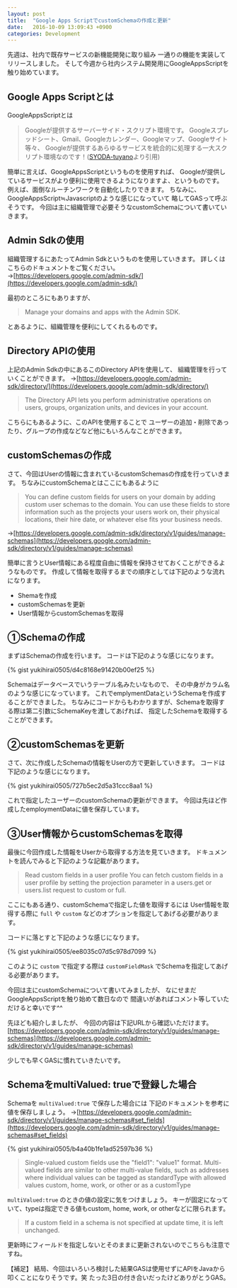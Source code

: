 ```yaml
---
layout: post
title:  "Google Apps ScriptでcustomSchemaの作成と更新"
date:   2016-10-09 13:09:43 +0900
categories: Development
---
```


先週は、社内で既存サービスの新機能開発に取り組み
一通りの機能を実装してリリースしました。
そして今週から社内システム開発用にGoogleAppsScriptを触り始めています。


## Google Apps Scriptとは

GoogleAppsScriptとは

> Googleが提供するサーバーサイド・スクリプト環境です。
Googleスプレッドシート、Gmail、Googleカレンダー、Googleマップ、Googleサイト等々、
Googleが提供するあらゆるサービスを統合的に処理する一大スクリプト環境なのです！([SYODA-tuyano](http://libro.tuyano.com/index2?id=638001)より引用)

簡単に言えば、GoogleAppsScriptというものを使用すれば、
Googleが提供しているサービスがより便利に使用できるようになりますよ、というものです。
例えば、面倒なルーチンワークを自動化したりできます。
ちなみに、GoogleAppsScript≒Javascriptのような感じになっていて
略してGASって呼ぶそうです。
今回は主に組織管理で必要そうなcustomSchemaについて書いていきます。

## Admin Sdkの使用

組織管理するにあたってAdmin Sdkというものを使用していきます。
詳しくはこちらのドキュメントをご覧ください。
→[https://developers.google.com/admin-sdk/](https://developers.google.com/admin-sdk/)

最初のところにもありますが、

> Manage your domains and apps with the Admin SDK.

とあるように、組織管理を便利にしてくれるものです。

## Directory APIの使用

上記のAdmin Sdkの中にあるこのDirectory APIを使用して、
組織管理を行っていくことができます。
→[https://developers.google.com/admin-sdk/directory/](https://developers.google.com/admin-sdk/directory/)

> The Directory API lets you perform administrative operations on users, groups, organization units, and devices in your account.

こちらにもあるように、このAPIを使用することで
ユーザーの追加・削除であったり、グループの作成などなど他にもいろんなことができます。

## customSchemasの作成

さて、今回はUserの情報に含まれているcustomSchemasの作成を行っていきます。
ちなみにcustomSchemaとはここにもあるように

> You can define custom fields for users on your domain by adding custom user schemas to the domain. You can use these fields to store information such as the projects your users work on, their physical locations, their hire date, or whatever else fits your business needs.

→[https://developers.google.com/admin-sdk/directory/v1/guides/manage-schemas](https://developers.google.com/admin-sdk/directory/v1/guides/manage-schemas)

簡単に言うとUser情報にある程度自由に情報を保持させておくことができるようなものです。
作成して情報を取得するまでの順序としては下記のような流れになります。

- Shemaを作成
- customSchemasを更新
- User情報からcustomSchemasを取得

## ①Schemaの作成

まずはSchemaの作成を行います。
コードは下記のような感じになります。

{% gist yukihirai0505/d4c8168e91420b00ef25 %}

Schemaはデータベースでいうテーブル名みたいなもので、
その中身がカラム名のような感じになっています。
これでemplymentDataというSchemaを作成することができました。
ちなみにコードからもわかりますが、Schemaを取得する際は第二引数にSchemaKeyを渡してあげれば、
指定したSchemaを取得することができます。

## ②customSchemasを更新

さて、次に作成したSchemaの情報をUserの方で更新していきます。
コードは下記のような感じになります。

{% gist yukihirai0505/727b5ec2d5a31ccc8aa1 %}

これで指定したユーザーのcustomSchemaの更新ができます。
今回は先ほど作成したemploymentDataに値を保存しています。

## ③User情報からcustomSchemasを取得

最後に今回作成した情報をUserから取得する方法を見ていきます。
ドキュメントを読んでみると下記のような記載があります。

> Read custom fields in a user profile
You can fetch custom fields in a user profile by setting the projection parameter in a users.get or users.list request to custom or full.

ここにもある通り、customSchemaで指定した値を取得するには
User情報を取得する際に `full` や `custom` などのオプションを指定してあげる必要があります。

コードに落とすと下記のような感じになります。

{% gist yukihirai0505/ee8035c07d5c978d7099 %}

このように `custom` で指定する際は
`customFieldMask` でSchemaを指定してあげる必要があります。

今回は主にcustomSchemaについて書いてみましたが、
なにせまだGoogleAppsScriptを触り始めて数日なので
間違いがあればコメント等していただけると幸いです^^

先ほども紹介しましたが、
今回の内容は下記URLから確認いただけます。
[https://developers.google.com/admin-sdk/directory/v1/guides/manage-schemas](https://developers.google.com/admin-sdk/directory/v1/guides/manage-schemas)

少しでも早くGASに慣れていきたいです。

## SchemaをmultiValued: trueで登録した場合

Schemaを `multiValued:true` で保存した場合には
下記のドキュメントを参考に値を保存しましょう。
→[https://developers.google.com/admin-sdk/directory/v1/guides/manage-schemas#set_fields](https://developers.google.com/admin-sdk/directory/v1/guides/manage-schemas#set_fields)

{% gist yukihirai0505/b4a40b1fe1ad52597b36 %}

> Single-valued custom fields use the "field1": "value1" format. Multi-valued fields are similar to other multi-value fields, such as addresses where individual values can be tagged as standardType with allowed values custom, home, work, or other or as a customType

`multiValued:true` のときの値の設定に気をつけましょう。
キーが固定になっていて、typeは指定できる値もcustom, home, work, or otherなどに限られます。

> If a custom field in a schema is not specified at update time, it is left unchanged.

更新時にフィールドを指定しないとそのままに更新されないのでこちらも注意ですね。

【補足】
結局、今回はいろいろ検討した結果GASは使用せずにAPIをJavaから叩くことになりそうです。笑
たった3日の付き合いだったけどありがとうGAS。
